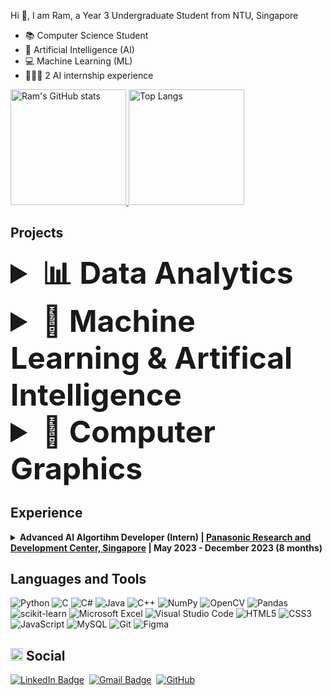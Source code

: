 Hi 👋,  I am Ram, a Year 3 Undergraduate Student from NTU, Singapore
- 📚 Computer Science Student
- 🤖 Artificial Intelligence (AI)
- 💻 Machine Learning (ML)
- 👨🏻‍💻 2 AI internship experience

<!---
r4mp4g3r/r4mp4g3r is a ✨ special ✨ repository because its `README.md` (this file) appears on your GitHub profile.
You can click the Preview link to take a look at your changes.
--->

[<img src="https://github-readme-stats.vercel.app/api?username=r4mp4g3r&count_private=true&show_icons=true&include_all_commits=true&role=OWNER,ORGANIZATION_MEMBER,COLLABORATOR" alt="Ram's GitHub stats" height="185px" /> <img src="https://github-readme-stats-one-bice.vercel.app/api/top-langs/?username=r4mp4g3r&layout=compact&langs_count=8&role=OWNER,COLLABORATOR&hide=jupyter%20notebook" alt="Top Langs" height="185px" />](https://github.com/r4mp4g3r#gh-light-mode-only)


## Projects

<details>
  <summary style="font-size: 3rem; font-weight: bold">📊 Data Analytics </summary>
  <ul>
  <li><a href="https://github.com/r4mp4g3r/Brain_Tumor_Detection" alt="TumourDiagnosis">r4mp4g3r/Brain_Tumor_Detection</a>: Based on the Tumours Dataset, one can diagnose if a person has Brain cancer with a 98% accuracy</li>
 </ul>
</details>

<details>
  <summary style="font-size: 3rem; font-weight: bold">🤖 Machine Learning & Artifical Intelligence</summary>
  <ul>
    <li><a href= "https://github.com/r4mp4g3r/babygenic" alt="Babygenic">r4mp4g3r/BabyGenic</a>: Helped with training the model that converts real-life images into baby photos using AI. Helped with redesigning the UI</li>
    <li><a href="https://github.com/r4mp4g3r/TextSummariser" alt="TextSummariser">r4mp4g3r/TextSummariser</a>: Created a simple code that uses BART tokenizer to read through a given input text and it outputs a summary of it. Bart uses a standard seq2seq/machine translation architecture with a bidirectional encoder (like BERT) and a left-to-right decoder (like GPT).
  </ul>
</details>

<details>
  <summary style="font-size: 3rem; font-weight: bold">👾 Computer Graphics</summary>
  <ul>
    <li><a href= "https://github.com/r4mp4g3r/TSBK11" alt="Computer Graphics">r4mp4g3r/TSBK11</a>: Created a simple traffic simulation with collision detection using OpenGL framework.</li>
  </ul>
</details>

## Experience

<details>
  <summary><b> Advanced AI Algortihm Developer (Intern) | <a href="https://research.sg.panasonic.com" target="_blank">Panasonic Research and Development Center, Singapore</a> | May 2023 - December 2023 (8 months) </b></summary>
  <dl>
   <br/>
   
      📚 𝗧𝗲𝗰𝗵 𝗦𝘁𝗮𝗰𝗸:
      - Python, C, C++, html, JavaScript
      
  </dl>
</details>

## Languages and Tools

![Python](https://img.shields.io/badge/Python-3670A0?style=flat-square&logo=python&logoColor=ffdd54)
![C](https://img.shields.io/badge/C-%2300599C.svg?style=flat-square&logo=c&logoColor=white)
![C#](https://img.shields.io/badge/C%23-%23239120.svg?style=flat-square&logo=c-sharp&logoColor=white)
![Java](https://img.shields.io/badge/Java-%23ED8B00.svg?style=flat-square&logo=java&logoColor=white)
![C++](https://img.shields.io/badge/C++-%2300599C.svg?style=flat-square&logo=c%2B%2B&logoColor=white)
![NumPy](https://img.shields.io/badge/numpy-%23013243.svg?style=flat-square&logo=numpy&logoColor=white)
![OpenCV](https://img.shields.io/badge/opencv-%23white.svg?style=flat-square&logo=opencv&logoColor=white)
![Pandas](https://img.shields.io/badge/pandas-%23150458.svg?style=flat-square&logo=pandas&logoColor=white)
![scikit-learn](https://img.shields.io/badge/scikit--learn-%23F7931E.svg?style=flat-square&logo=scikit-learn&logoColor=white)
![Microsoft Excel](https://img.shields.io/badge/Microsoft_Excel-217346?style=flat-square&logo=microsoft-excel&logoColor=white)
![Visual Studio Code](https://img.shields.io/badge/Visual%20Studio%20Code-0078d7.svg?style=flat-square&logo=visual-studio-code&logoColor=white)
![HTML5](https://img.shields.io/badge/-HTML5-%23E34F26.svg?style=flat-square&logo=html5&logoColor=white)
![CSS3](https://img.shields.io/badge/-CSS3-%231572B6.svg?style=flat-square&logo=css3&logoColor=white)
![JavaScript](https://img.shields.io/badge/-JavaScript-%23F7DF1C?style=flat-square&logo=javascript&logoColor=000000&labelColor=%23F7DF1C&color=%23FFCE5A)
![MySQL](https://img.shields.io/badge/MySQL-5ac4f2?style=flat-square&logo=mysql&logoColor=darkblue)
![Git](https://img.shields.io/badge/-Git-%23F05033.svg?style=flat-square&logo=git&logoColor=white)
![Figma](https://img.shields.io/badge/-Figma-%23F24E1E.svg?style=flat-square&logo=figma&logoColor=white)


## <img src="https://user-images.githubusercontent.com/59118459/193049628-b56bba85-b2da-4d04-8bd1-7f79ea015feb.gif" alt="mewheart" width="20px" height="20px" /> Social

[![LinkedIn Badge](https://img.shields.io/badge/-Pachigulla_Ramtej-blue?style=flat-square&logo=Linkedin&logoColor=white&link=https://www.linkedin.com/in/pachigulla-ramtej/)](https://www.linkedin.com/in/pachigulla-ramtej/)&nbsp;
[![Gmail Badge](https://img.shields.io/badge/-RAMTEJ001@e.ntu.edu.sg-blue?style=flat-square&logo=microsoftoutlook&logoColor=white)](mailto:RAMTEJ001@e.ntu.edu.sg)&nbsp;
[![GitHub](https://img.shields.io/github/followers/r4mp4g3r?style=social&label=Follow)](https://github.com/r4mp4g3r)


</p>
